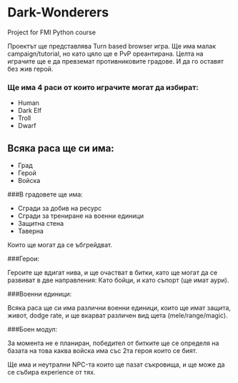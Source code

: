 Dark-Wonderers
==============

Project for FMI Python course

Проектът ще представлява Turn based browser игра. Ще има малак campaign/tutorial, но като цяло ще е PvP ореантирана.
Целта на играчите ще е да превземат противниковите градове. И да го оставят без жив герой.

### Ще има 4 раси от които играчите могат да избират:
<ul>
<li>Human</li>
<li>Dark Elf</li>
<li>Troll</li>
<li>Dwarf</li>
</ul>

## Всяка раса ще си има:
<ul>
<li>Град</li>
<li>Герой</li>
<li>Войска</li>
</ul>

###В градовете ще има:
<ul>
<li>Сгради за добив на ресурс</li>
<li>Сгради за трениране на военни единици</li>
<li>Защитна стена</li>
<li>Таверна</li>
</ul>
Които ще могат да се ъбгрейдват.

###Герои:
<p>
Героите ще вдигат нива, и ще очастват в битки,
като ще могат да се развиват в две направления:
Като бойци, и като съпорт (ще имат аури).
</p>

###Военни единици:
<p>
Всяка раса ще си има различни военни единици, които ще имат защита, живот, dodge rate, 
и ще вкарват различен вид щета (mele/range/magic).
</p>

###Боен модул:
<p>
За момента не е планиран, победител от битките ще се определя на базата на това каква войска има
със 2та героя които се бият.
</p>


<p>
Ще има и неутрални NPC-та които ще пазат съкровища, и ще може да се събира experience от тях.
</p>
